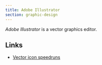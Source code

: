 ```yaml
---
title: Adobe Illustrator
section: graphic-design
---
```


<dfn>Adobe Illustrator</dfn> is a vector graphics editor.

## Links

-   [Vector icon speedruns](https://bjango.com/articles/iconspeedruns/)

